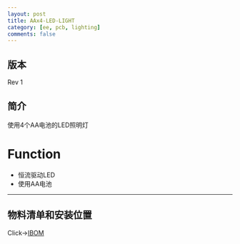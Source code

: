 ```yaml
---
layout: post
title: AAx4-LED-LIGHT
category: [ee, pcb, lighting]
comments: false
---
```



## 版本

Rev 1

## 简介
使用4个AA电池的LED照明灯

# Function
- 恒流驱动LED
- 使用AA电池

---

## 物料清单和安装位置
Click->[IBOM](/static/KiCAD-20191230-AAx4-LED-LIGHT/bom/ibom/html)


